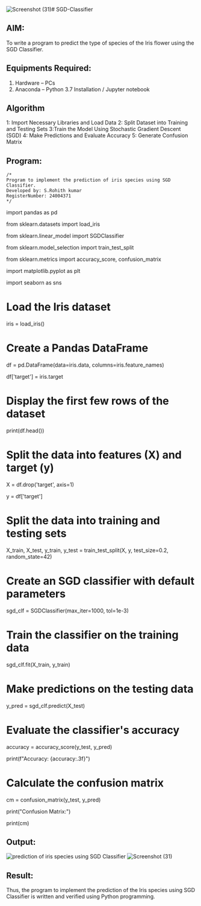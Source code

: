 ![Screenshot (31)](https://github.com/user-attachments/assets/ad53bd63-de78-473e-a4a8-bfb31ee6d5be)# SGD-Classifier
## AIM:
To write a program to predict the type of species of the Iris flower using the SGD Classifier.

## Equipments Required:
1. Hardware – PCs
2. Anaconda – Python 3.7 Installation / Jupyter notebook

## Algorithm
  1: Import Necessary Libraries and Load Data
  2: Split Dataset into Training and Testing Sets
  3:Train the Model Using Stochastic Gradient Descent (SGD)
  4: Make Predictions and Evaluate Accuracy
  5: Generate Confusion Matrix
## Program:
```
/*
Program to implement the prediction of iris species using SGD Classifier.
Developed by: S.Rohith kumar
RegisterNumber: 24004371 
*/
```
 import pandas as pd
    
from sklearn.datasets import load_iris

 from sklearn.linear_model import SGDClassifier
    
from sklearn.model_selection import train_test_split

 from sklearn.metrics import accuracy_score, confusion_matrix
    
import matplotlib.pyplot as plt

 import seaborn as sns
    
 # Load the Iris dataset

 iris = load_iris()
    
 # Create a Pandas DataFrame

 df = pd.DataFrame(data=iris.data, columns=iris.feature_names)
    
df['target'] = iris.target

 # Display the first few rows of the dataset
    
print(df.head())

 # Split the data into features (X) and target (y)
    
X = df.drop('target', axis=1)

 y = df['target']
    
 # Split the data into training and testing sets

 X_train, X_test, y_train, y_test = train_test_split(X, y, test_size=0.2, 
random_state=42)
    
 # Create an SGD classifier with default parameters

sgd_clf = SGDClassifier(max_iter=1000, tol=1e-3)

 # Train the classifier on the training data
    
sgd_clf.fit(X_train, y_train)

 # Make predictions on the testing data
    
y_pred = sgd_clf.predict(X_test)

 # Evaluate the classifier's accuracy
    
accuracy = accuracy_score(y_test, y_pred)

 print(f"Accuracy: {accuracy:.3f}")
    
 # Calculate the confusion matrix

 cm = confusion_matrix(y_test, y_pred)
    
print("Confusion Matrix:")

 print(cm)


## Output:
![prediction of iris species using SGD Classifier](sam.png)
![Screenshot (31)](https://github.com/user-attachments/assets/5466a8b3-2745-46d1-bb23-6d8e2bddd62c)


## Result:
Thus, the program to implement the prediction of the Iris species using SGD Classifier is written and verified using Python programming.
